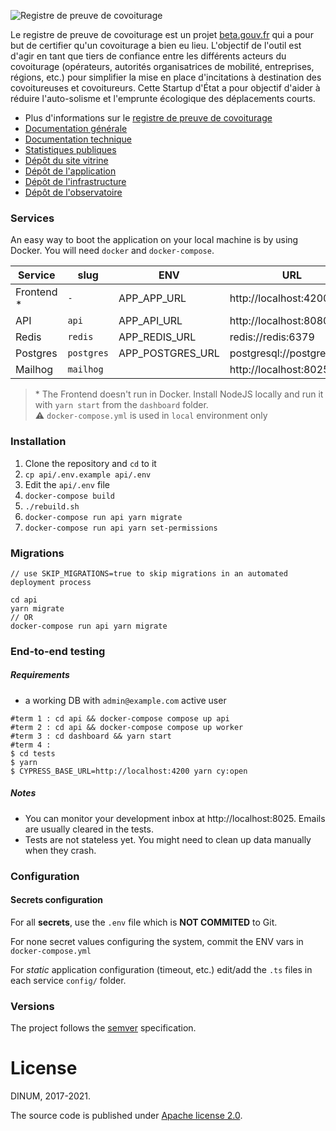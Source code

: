 ![Registre de preuve de covoiturage](https://covoiturage.beta.gouv.fr/images/rpc-large.png)

Le registre de preuve de covoiturage est un projet [beta.gouv.fr](https://beta.gouv.fr) qui a pour but de certifier qu'un covoiturage a bien eu lieu. L'objectif de l'outil est d'agir en tant que tiers de confiance entre les différents acteurs du covoiturage (opérateurs, autorités organisatrices de mobilité, entreprises, régions, etc.) pour simplifier la mise en place d'incitations à destination des covoitureuses et covoitureurs. Cette Startup d'État a pour objectif d'aider à réduire l'auto-solisme et l'emprunte écologique des déplacements courts.

- Plus d'informations sur le [registre de preuve de covoiturage](https://covoiturage.beta.gouv.fr/)
- [Documentation générale](https://doc.covoiturage.beta.gouv.fr)
- [Documentation technique](https://tech.covoiturage.beta.gouv.fr)
- [Statistiques publiques](https://app.covoiturage.beta.gouv.fr/stats)
- [Dépôt du site vitrine](https://github.com/betagouv/preuve-covoiturage-vitrine)
- [Dépôt de l'application](https://github.com/betagouv/preuve-covoiturage)
- [Dépôt de l'infrastructure](https://github.com/betagouv/preuve-covoiturage-infra)
- [Dépôt de l'observatoire](https://github.com/betagouv/observatoire-covoiturage)

### Services

An easy way to boot the application on your local machine is by using Docker.
You will need `docker` and `docker-compose`.

| Service     | slug       | ENV              | URL                        | Folder     |
| ----------- | ---------- | ---------------- | -------------------------- | ---------- |
| Frontend \* | `-`        | APP_APP_URL      | http://localhost:4200      | /dashboard |
| API         | `api`      | APP_API_URL      | http://localhost:8080      | /api       |
| Redis       | `redis`    | APP_REDIS_URL    | redis://redis:6379         | -          |
| Postgres    | `postgres` | APP_POSTGRES_URL | postgresql://postgres:post | -          |
| Mailhog     | `mailhog`  |                  | http://localhost:8025      | -          |

> \* The Frontend doesn't run in Docker. Install NodeJS locally and run it with `yarn start` from the `dashboard` folder.  
> ⚠️ `docker-compose.yml` is used in `local` environment only

### Installation

1. Clone the repository and `cd` to it
2. `cp api/.env.example api/.env`
3. Edit the `api/.env` file
4. `docker-compose build`
5. `./rebuild.sh`
6. `docker-compose run api yarn migrate`
7. `docker-compose run api yarn set-permissions`

### Migrations

```
// use SKIP_MIGRATIONS=true to skip migrations in an automated deployment process

cd api
yarn migrate
// OR
docker-compose run api yarn migrate
```

### End-to-end testing

##### Requirements

- a working DB with `admin@example.com` active user

```
#term 1 : cd api && docker-compose compose up api
#term 2 : cd api && docker-compose compose up worker
#term 3 : cd dashboard && yarn start
#term 4 :
$ cd tests
$ yarn
$ CYPRESS_BASE_URL=http://localhost:4200 yarn cy:open
```

##### Notes

- You can monitor your development inbox at http://localhost:8025. Emails are usually cleared in the tests.
- Tests are not stateless yet. You might need to clean up data manually when they crash.

### Configuration

#### Secrets configuration

For all **secrets**, use the `.env` file which is **NOT COMMITED** to Git.

For none secret values configuring the system, commit the ENV vars in `docker-compose.yml`

For _static_ application configuration (timeout, etc.) edit/add the `.ts` files in each service `config/` folder.

### Versions

The project follows the [semver](https://semver.org/) specification.

# License

DINUM, 2017-2021.

The source code is published under [Apache license 2.0](./LICENSE).
